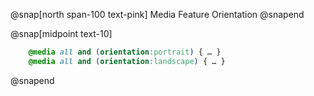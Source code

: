 @snap[north span-100 text-pink]
Media Feature Orientation
@snapend

@snap[midpoint text-10]
```css
    @media all and (orientation:portrait) { … }
    @media all and (orientation:landscape) { … }
```
@snapend